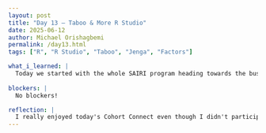 ```yaml
---
layout: post
title: "Day 13 – Taboo & More R Studio"
date: 2025-06-12
author: Michael Orishagbemi
permalink: /day13.html
tags: ["R", "R Studio", "Taboo", "Jenga", "Factors"]

what_i_learned: |
  Today we started with the whole SAIRI program heading towards the business hall we always meet in. We met up with out coordinators and they asked us to summarize what we've been doing this week. After that we talked about things we could do as a group like go to NASA, go hiking, or just eating food while doing team activites like we did the first day. After the discussion we played some fun games of Taboo and Jenga and afterwards we were introduced to the application Overleaf which we will be using to build the research paper we'll be turning in at the end of this program. After Lunch, I went back to my Research Lab where I continued learning more about R Studio. In particular, I learned the various data formats in R (vectors, matrices, arrays, lists, dataframes) and how I can change the data found in them to another type through coercion. I learned how to use Factors so that I can be able to label my data, and I ended the day with learning about the various functions I can use to enter data such as seq() which gives a list of integers depending on the value and scan() which lets you enter integers and have them be converted into an array/list.
 
blockers: |
  No blockers!

reflection: |
  I really enjoyed today's Cohort Connect even though I didn't participate in the games. Its just nice to see other faces and be out of the lab once in a while. I wonder how things like field trips will work if we actually get to go on some, will they be a whole day affair? I think that would be pretty cool. With Overleaf, I wonder when or how we will be using it, will it be the coordinators that direct us or will or mentors decide what we will be doing in it? I'm just curious. The lessons covered in R Studio were both informative and a good review, I wasn't actually sure the difference between things like vectors and lists and I learned about more distinct characteristics of other data structures such as matrices always being 2D (at least in R).
---
```

